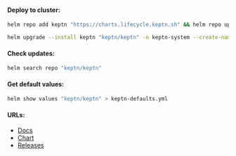 #### Deploy to cluster:
```bash
helm repo add keptn "https://charts.lifecycle.keptn.sh" && helm repo update
```
```bash
helm upgrade --install keptn "keptn/keptn" -n keptn-system --create-namespace --wait
```

#### Check updates:
```bash
helm search repo "keptn/keptn"
```

#### Get default values:
```bash
helm show values "keptn/keptn" > keptn-defaults.yml
```

#### URLs:
- [Docs](https://keptn.sh/stable/docs/)
- [Chart](https://github.com/keptn/lifecycle-toolkit/tree/main/chart)
- [Releases](https://github.com/keptn/lifecycle-toolkit/releases)
